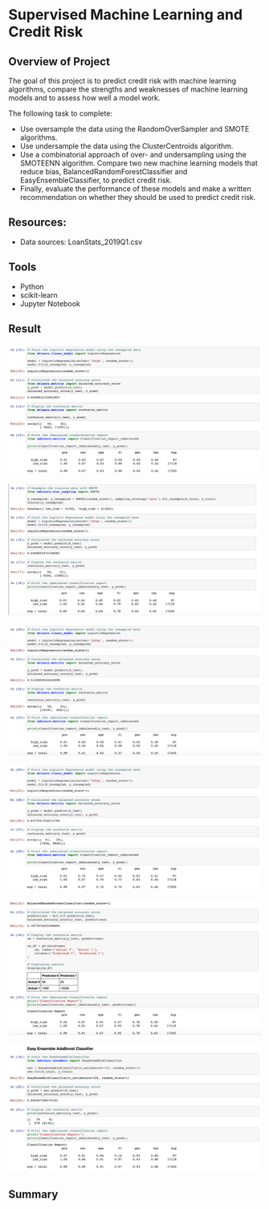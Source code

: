 # Supervised Machine Learning and Credit Risk

## Overview of Project

The goal of this project is to predict credit risk with machine learning algorithms, compare the strengths and weaknesses of machine learning models and to assess how well a model work. 

The following task to complete:
* Use oversample the data using the RandomOverSampler and SMOTE algorithms.
* Use undersample the data using the ClusterCentroids algorithm. 
* Use a combinatorial approach of over- and undersampling using the SMOTEENN algorithm. Compare two new machine learning models that reduce bias, BalancedRandomForestClassifier and EasyEnsembleClassifier, to predict credit risk. 
* Finally, evaluate the performance of these models and make a written recommendation on whether they should be used to predict credit risk.

## Resources:
* Data sources: LoanStats_2019Q1.csv

## Tools
* Python
* scikit-learn 
* Jupyter Notebook

## Result

![alt text](images/naive_oversample.png)

![alt text](images/smote_oversample.png)

![alt text](images/undersample_cluster.png)

![alt text](images/combination.png)

![alt text](images/balanced_rfc.png)

![alt text](images/easy_clf.png)


## Summary 
